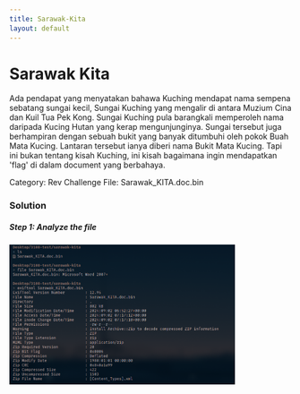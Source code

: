```yaml
---
title: Sarawak-Kita
layout: default
---
```


# Sarawak Kita
Ada pendapat yang menyatakan bahawa Kuching mendapat nama sempena sebatang sungai kecil, Sungai Kuching yang mengalir di antara Muzium Cina dan Kuil Tua Pek Kong. Sungai Kuching pula barangkali memperoleh nama daripada Kucing Hutan yang kerap mengunjunginya. Sungai tersebut juga berhampiran dengan sebuah bukit yang banyak ditumbuhi oleh pokok Buah Mata Kucing. Lantaran tersebut ianya diberi nama Bukit Mata Kucing. Tapi ini bukan tentang kisah Kuching, ini kisah bagaimana ingin mendapatkan 'flag' di dalam document yang berbahaya.

Category: Rev
Challenge File: Sarawak\_KITA.doc.bin

### Solution

##### Step 1: Analyze the file 
<img src="1.png" alt="static-analysis" style="width: 80%; height: 80%;">

